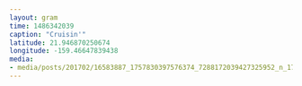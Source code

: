 ```yaml
---
layout: gram
time: 1486342039
caption: "Cruisin'"
latitude: 21.946870250674
longitude: -159.46647839438
media:
- media/posts/201702/16583887_1757830397576374_7288172039427325952_n_17871631852050252.jpg
---
```

